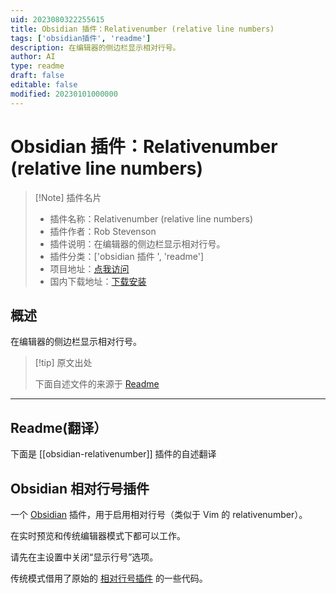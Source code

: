 ```yaml
---
uid: 2023080322255615
title: Obsidian 插件：Relativenumber (relative line numbers)
tags: ['obsidian插件', 'readme']
description: 在编辑器的侧边栏显示相对行号。
author: AI
type: readme
draft: false
editable: false
modified: 20230101000000
---
```


# Obsidian 插件：Relativenumber (relative line numbers)

> [!Note] 插件名片
> - 插件名称：Relativenumber (relative line numbers)
> - 插件作者：Rob Stevenson
> - 插件说明：在编辑器的侧边栏显示相对行号。
> - 插件分类：['obsidian 插件 ', 'readme']
> - 项目地址：[点我访问](https://github.com/thisdotrob/obsidian-relativenumber-plugin)
> - 国内下载地址：[下载安装](https://pkmer.cn/products/plugin/pluginMarket/?obsidian-relativenumber)

## 概述

在编辑器的侧边栏显示相对行号。

> [!tip] 原文出处
>
>下面自述文件的来源于 [Readme](https://ghproxy.net/https://raw.githubusercontent.com/thisdotrob/obsidian-relativenumber-plugin/master/README.md)
>

---

## Readme(翻译）

下面是 [[obsidian-relativenumber]] 插件的自述翻译

## Obsidian 相对行号插件

一个 [Obsidian](https://obsidian.md/) 插件，用于启用相对行号（类似于 Vim 的 relativenumber）。

在实时预览和传统编辑器模式下都可以工作。

请先在主设置中关闭“显示行号”选项。

传统模式借用了原始的 [相对行号插件](https://github.com/nadavspi/obsidian-relative-line-numbers) 的一些代码。
